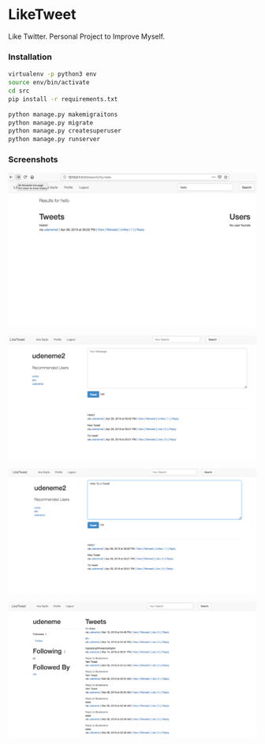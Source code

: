 # LikeTweet

Like Twitter. Personal Project to Improve Myself.

### Installation

```sh
virtualenv -p python3 env
source env/bin/activate
cd src
pip install -r requirements.txt
```

```sh
python manage.py makemigraitons
python manage.py migrate
python manage.py createsuperuser
python manage.py runserver 
```

### Screenshots
![](doc/images/1.png)

![](doc/images/2.png)

![](doc/images/3.png)

![](doc/images/4.png)